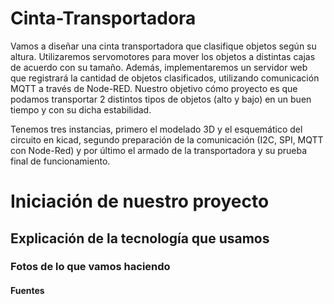 # Cinta-Transportadora
Vamos a diseñar una cinta transportadora que clasifique objetos según su altura. Utilizaremos servomotores para mover los objetos a distintas cajas de acuerdo con su tamaño. Además, implementaremos un servidor web que registrará la cantidad de objetos clasificados, utilizando comunicación MQTT a través de Node-RED.
Nuestro objetivo cómo proyecto es que podamos transportar 2 distintos tipos de objetos (alto y bajo) en un buen tiempo y con su dicha estabilidad.

Tenemos tres instancias, primero el modelado 3D y el esquemático del circuito en kicad, segundo preparación de la comunicación (I2C, SPI, MQTT con Node-Red) y por último el armado de la transportadora y su prueba final de funcionamiento.  

# Iniciación de nuestro proyecto
## Explicación de la tecnología que usamos
### Fotos de lo que vamos haciendo 
#### Fuentes 

